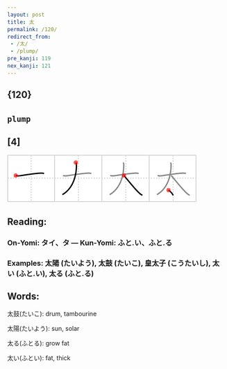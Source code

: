 ```yaml
---
layout: post
title: 太
permalink: /120/
redirect_from:
 - /太/
 - /plump/
pre_kanji: 119
nex_kanji: 121
---
```


## {120}

## `plump`

## [4]

<div class="stroke"><img src="../images/E5A4AA.png" /></div>

## Reading:

### On-Yomi: タイ、タ &mdash; Kun-Yomi: ふと.い、ふと.る

### Examples: 太陽 (たいよう), 太鼓 (たいこ), 皇太子 (こうたいし), 太い (ふと.い), 太る (ふと.る)

## Words:

太鼓(たいこ): drum, tambourine

太陽(たいよう): sun, solar

太る(ふとる): grow fat

太い(ふとい): fat, thick
